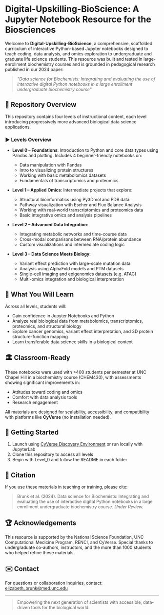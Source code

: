 # Digital-Upskilling-BioScience: A Jupyter Notebook Resource for the Biosciences

Welcome to **Digital-Upskilling-BioScience**, a comprehensive, scaffolded curriculum of interactive Python-based Jupyter notebooks designed to teach coding, data analysis, and omics exploration to undergraduate and graduate life science students. This resource was built and tested in large-enrollment biochemistry courses and is grounded in pedagogical research published in our 2024 paper:

> *"Data science for Biochemists: Integrating and evaluating the use of interactive digital Python notebooks in a large enrollment undergraduate biochemistry course"*

## 📃 Repository Overview

This repository contains four levels of instructional content, each level introducing progressively more advanced biological data science applications.

### ▶ Levels Overview

* **Level 0 – Foundations**: Introduction to Python and core data types using Pandas and plotting. Includes 4 beginner-friendly notebooks on:

  * Data manipulation with Pandas
  * Intro to visualizing protein structures
  * Working with basic metabolomics datasets
  * Fundamentals of transcriptomics and proteomics

* **Level 1 – Applied Omics**: Intermediate projects that explore:

  * Structural bioinformatics using Py3Dmol and PDB data
  * Pathway visualization with Escher and Flux Balance Analysis
  * Working with real-world transcriptomics and proteomics data
  * Basic integrative omics and analysis pipelines

* **Level 2 – Advanced Data Integration**:

  * Integrating metabolic networks and time-course data
  * Cross-modal comparisons between RNA/protein abundance
  * Custom visualizations and intermediate coding logic

* **Level 3 – Data Science Meets Biology**:

  * Variant effect prediction with large-scale mutation data
  * Analysis using AlphaFold models and PTM datasets
  * Single-cell imaging and epigenomics datasets (e.g. ATAC)
  * Multi-omics integration and biological interpretation

## 🔎 What You Will Learn

Across all levels, students will:

* Gain confidence in Jupyter Notebooks and Python
* Analyze real biological data from metabolomics, transcriptomics, proteomics, and structural biology
* Explore cancer genomics, variant effect interpretation, and 3D protein structure-function mapping
* Learn transferable data science skills in a biological context

## 🏛️ Classroom-Ready

These notebooks were used with >400 students per semester at UNC Chapel Hill in a biochemistry course (CHEM430), with assessments showing significant improvements in:

* Attitudes toward coding and omics
* Comfort with data analysis tools
* Research engagement

All materials are designed for scalability, accessibility, and compatibility with platforms like **CyVerse** (no installation needed).

## 🔹 Getting Started

1. Launch using [CyVerse Discovery Environment](https://cyverse.org/teach) or run locally with JupyterLab
2. Clone this repository to access all levels
3. Begin with Level\_0 and follow the README in each folder

## 🔗 Citation

If you use these materials in teaching or training, please cite:

> Brunk et al. (2024). Data science for Biochemists: Integrating and evaluating the use of interactive digital Python notebooks in a large enrollment undergraduate biochemistry course. *Under Review.*

## 🏆 Acknowledgements

This resource is supported by the National Science Foundation, UNC Computational Medicine Program, RENCI, and CyVerse. Special thanks to undergraduate co-authors, instructors, and the more than 1000 students who helped refine these materials.

## ✉️ Contact

For questions or collaboration inquiries, contact: [elizabeth\_brunk@med.unc.edu](mailto:elizabeth_brunk@med.unc.edu)

---

> Empowering the next generation of scientists with accessible, data-driven tools for the biological world.
